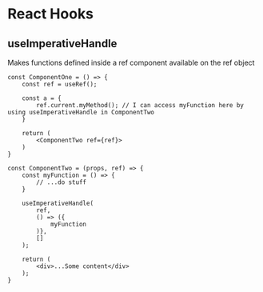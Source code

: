 # React Hooks

## useImperativeHandle
Makes functions defined inside a ref component available on the ref object

```
const ComponentOne = () => {
    const ref = useRef();

    const a = {
        ref.current.myMethod(); // I can access myFunction here by using useImperativeHandle in ComponentTwo
    }

    return (
        <ComponentTwo ref={ref}>
    )
}

const ComponentTwo = (props, ref) => {
    const myFunction = () => {
        // ...do stuff
    }

    useImperativeHandle(
        ref, 
        () => ({
            myFunction    
        )},
        []
    );

    return (
        <div>...Some content</div>
    );
}

```